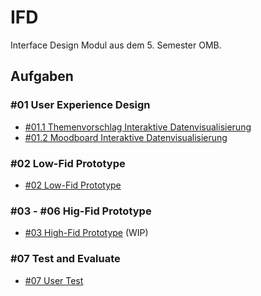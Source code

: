 # IFD

Interface Design Modul aus dem 5. Semester OMB.

## Aufgaben

### #01 User Experience Design

- [#01.1 Themenvorschlag Interaktive Datenvisualisierung](./Aufgaben/01-User_Experience_Design/Themenvorschlag.pdf)
- [#01.2 Moodboard Interaktive Datenvisualisierung](./Aufgaben/01-User_Experience_Design/Moodboard.pdf)

### #02 Low-Fid Prototype

- [#02 Low-Fid Prototype](./Aufgaben/02-Prototyping/low-fid-prototype.png)

### #03 - #06 Hig-Fid Prototype

- [#03 High-Fid Prototype](https://react-file-explore-ifd.netlify.app) (WIP)

### #07 Test and Evaluate

- [#07 User Test](./Aufgaben/07-User_Testing/User_Testing.pdf)

